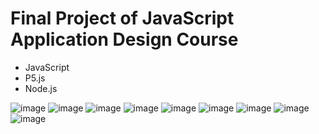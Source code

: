 # Final Project of JavaScript Application Design Course 
- JavaScript 
- P5.js 
- Node.js 

![image](https://github.com/lennawy/Survive-Game/blob/main/截圖%202024-04-02%20上午8.51.22.png)
![image](https://github.com/lennawy/Survive-Game/blob/main/截圖%202024-04-02%20上午8.51.37.png)
![image](https://github.com/lennawy/Survive-Game/blob/main/截圖%202024-04-02%20上午8.51.41.png)
![image](https://github.com/lennawy/Survive-Game/blob/main/截圖%202024-04-02%20上午8.51.47.png)
![image](https://github.com/lennawy/Survive-Game/blob/main/截圖%202024-04-02%20上午8.52.06.png)
![image](https://github.com/lennawy/Survive-Game/blob/main/截圖%202024-04-02%20上午8.52.14.png)
![image](https://github.com/lennawy/Survive-Game/blob/main/截圖%202024-04-02%20上午8.53.09.png)
![image](https://github.com/lennawy/Survive-Game/blob/main/截圖%202024-04-02%20上午8.53.41.png)
![image](https://github.com/lennawy/Survive-Game/blob/main/截圖%202024-04-02%20上午8.54.12.png)

